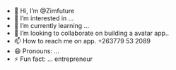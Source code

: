 - 👋 Hi, I’m @Zimfuture
- 👀 I’m interested in ...
- 🌱 I’m currently learning ...
- 💞️ I’m looking to collaborate on building a avatar app..
- 📫 How to reach me on app. +263779 53 2089 
- 😄 Pronouns: ...
- ⚡ Fun fact: ... entrepreneur 

<!---
Zimfuture/Zimfuture is a ✨ special ✨ repository because its `README.md` (this file) appears on your GitHub profile.
You can click the Preview link to take a look at your changes.
--->
